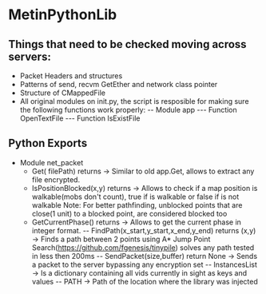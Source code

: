 # MetinPythonLib

## Things that need to be checked moving across servers:

- Packet Headers and structures
- Patterns of send, recvm GetEther and network class pointer
- Structure of CMappedFile
- All original modules on init.py, the script is resposible for making sure the following functions work properly:
-- Module app
--- Function OpenTextFile
--- Function IsExistFile


## Python Exports
- Module net_packet
  - Get(<string> filePath) returns <bytearray>
    -> Similar to old app.Get, allows to extract any file encrypted.
  - IsPositionBlocked(<int>x,<int>y) returns <boolean>
    -> Allows to check if a map position is walkable(mobs don't count), true if is walkable or false if is not walkable
    Note: For better pathfinding, unblocked points that are close(1 unit) to a blocked point, are considered blocked too
   - GetCurrentPhase() returns <int>
  -> Allows to get the current phase in integer format.
-- FindPath(<int>x_start,<int>y_start,<int>x_end,<int>y_end) returns <tuple>(x,y)
  -> Finds a path between 2 points using A* Jump Point Search(https://github.com/fgenesis/tinypile) solves any path tested in less then 200ms
-- SendPacket(<int>size,<bytearray>buffer) return None
  -> Sends a packet to the server bypassing any encryption set
-- <dict>InstancesList
  -> Is a dictionary containing all vids currently in sight as keys and values
-- <string>PATH
  -> Path of the location where the library was injected


